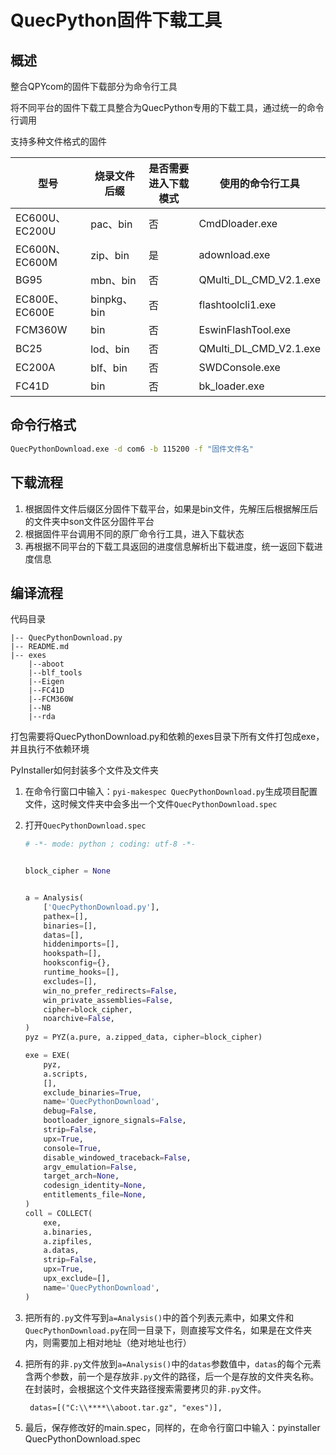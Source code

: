 # QuecPython固件下载工具

## 概述

整合QPYcom的固件下载部分为命令行工具

将不同平台的固件下载工具整合为QuecPython专用的下载工具，通过统一的命令行调用

支持多种文件格式的固件

| 型号           | 烧录文件后缀 | 是否需要进入下载模式 | 使用的命令行工具       |
| -------------- | ------------ | -------------------- | ---------------------- |
| EC600U、EC200U | pac、bin     | 否                   | CmdDloader.exe         |
| EC600N、EC600M | zip、bin     | 是                   | adownload.exe          |
| BG95           | mbn、bin     | 否                   | QMulti_DL_CMD_V2.1.exe |
| EC800E、EC600E | binpkg、bin  | 否                   | flashtoolcli1.exe      |
| FCM360W        | bin          | 否                   | EswinFlashTool.exe     |
| BC25           | lod、bin     | 否                   | QMulti_DL_CMD_V2.1.exe |
| EC200A         | blf、bin     | 否                   | SWDConsole.exe         |
| FC41D          | bin          | 否                   | bk_loader.exe          |

## 命令行格式

```bash
QuecPythonDownload.exe -d com6 -b 115200 -f "固件文件名"
```

## 下载流程

1. 根据固件文件后缀区分固件下载平台，如果是bin文件，先解压后根据解压后的文件夹中son文件区分固件平台
2. 根据固件平台调用不同的原厂命令行工具，进入下载状态
3. 再根据不同平台的下载工具返回的进度信息解析出下载进度，统一返回下载进度信息

## 编译流程

代码目录

```
|-- QuecPythonDownload.py
|-- README.md
|-- exes
	|--aboot
	|--blf_tools
	|--Eigen
	|--FC41D
	|--FCM360W
	|--NB
	|--rda
```

打包需要将QuecPythonDownload.py和依赖的exes目录下所有文件打包成exe，并且执行不依赖环境

PyInstaller如何封装多个文件及文件夹

1. 在命令行窗口中输入：`pyi-makespec QuecPythonDownload.py`生成项目配置文件，这时候文件夹中会多出一个文件`QuecPythonDownload.spec`

2. 打开`QuecPythonDownload.spec`

   ```python
   # -*- mode: python ; coding: utf-8 -*-
   
   
   block_cipher = None
   
   
   a = Analysis(
       ['QuecPythonDownload.py'],
       pathex=[],
       binaries=[],
       datas=[],
       hiddenimports=[],
       hookspath=[],
       hooksconfig={},
       runtime_hooks=[],
       excludes=[],
       win_no_prefer_redirects=False,
       win_private_assemblies=False,
       cipher=block_cipher,
       noarchive=False,
   )
   pyz = PYZ(a.pure, a.zipped_data, cipher=block_cipher)
   
   exe = EXE(
       pyz,
       a.scripts,
       [],
       exclude_binaries=True,
       name='QuecPythonDownload',
       debug=False,
       bootloader_ignore_signals=False,
       strip=False,
       upx=True,
       console=True,
       disable_windowed_traceback=False,
       argv_emulation=False,
       target_arch=None,
       codesign_identity=None,
       entitlements_file=None,
   )
   coll = COLLECT(
       exe,
       a.binaries,
       a.zipfiles,
       a.datas,
       strip=False,
       upx=True,
       upx_exclude=[],
       name='QuecPythonDownload',
   )
   
   ```

3. 把所有的`.py`文件写到`a=Analysis()`中的首个列表元素中，如果文件和`QuecPythonDownload.py`在同一目录下，则直接写文件名，如果是在文件夹内，则需要加上相对地址（绝对地址也行）

4. 把所有的非`.py`文件放到`a=Analysis()`中的`datas`参数值中，`datas`的每个元素含两个参数，前一个是存放非`.py`文件的路径，后一个是存放的文件夹名称。在封装时，会根据这个文件夹路径搜索需要拷贝的非`.py`文件。

   ```
    datas=[("C:\\****\\aboot.tar.gz", "exes")],
   ```

5. 最后，保存修改好的main.spec，同样的，在命令行窗口中输入：pyinstaller QuecPythonDownload.spec


